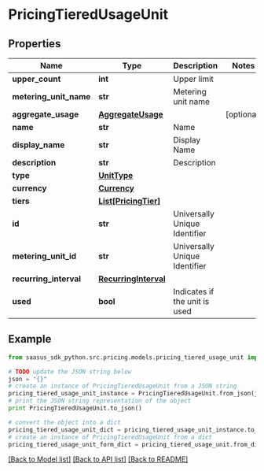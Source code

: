 # PricingTieredUsageUnit


## Properties
Name | Type | Description | Notes
------------ | ------------- | ------------- | -------------
**upper_count** | **int** | Upper limit | 
**metering_unit_name** | **str** | Metering unit name | 
**aggregate_usage** | [**AggregateUsage**](AggregateUsage.md) |  | [optional] 
**name** | **str** | Name | 
**display_name** | **str** | Display Name | 
**description** | **str** | Description | 
**type** | [**UnitType**](UnitType.md) |  | 
**currency** | [**Currency**](Currency.md) |  | 
**tiers** | [**List[PricingTier]**](PricingTier.md) |  | 
**id** | **str** | Universally Unique Identifier | 
**metering_unit_id** | **str** | Universally Unique Identifier | 
**recurring_interval** | [**RecurringInterval**](RecurringInterval.md) |  | 
**used** | **bool** | Indicates if the unit is used | 

## Example

```python
from saasus_sdk_python.src.pricing.models.pricing_tiered_usage_unit import PricingTieredUsageUnit

# TODO update the JSON string below
json = "{}"
# create an instance of PricingTieredUsageUnit from a JSON string
pricing_tiered_usage_unit_instance = PricingTieredUsageUnit.from_json(json)
# print the JSON string representation of the object
print PricingTieredUsageUnit.to_json()

# convert the object into a dict
pricing_tiered_usage_unit_dict = pricing_tiered_usage_unit_instance.to_dict()
# create an instance of PricingTieredUsageUnit from a dict
pricing_tiered_usage_unit_form_dict = pricing_tiered_usage_unit.from_dict(pricing_tiered_usage_unit_dict)
```
[[Back to Model list]](../README.md#documentation-for-models) [[Back to API list]](../README.md#documentation-for-api-endpoints) [[Back to README]](../README.md)


